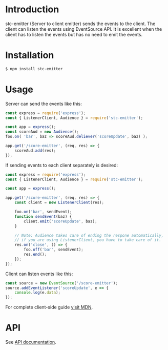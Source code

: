 Introduction
============
stc-emitter (Server to client emitter) sends the events to the client.
The client can listen the events using EventSource API. It is
excellent when the client has to listen the events but has no need
to emit the events.

Installation
============
```bash
$ npm install stc-emitter
```

Usage
=====
Server can send the events like this:

```js
const express = require('express');
const { ListenerClient, Audience } = require('stc-emitter');

const app = express();
const scoreAud = new Audience();
foo.on( 'bar', baz => scoreAud.deliever('scoreUpdate', baz) );

app.get('/score-emitter', (req, res) => {
    scoreAud.add(res);
});
```

If sending events to each client separately is desired:

```js
const express = require('express');
const { ListenerClient, Audience } = require('stc-emitter');

const app = express();

app.get('/score-emitter', (req, res) => {
    const client = new ListenerClient(res);

    foo.on('bar', sendEvent);
    function sendEvent(baz) {
        client.emit('scoreUpdate', baz);
    }

    // Note: Audience takes care of ending the respone automatically,
    // if you are using ListenerClient, you have to take care of it.
    res.on('close', () => {
        foo.off('bar', sendEvent);
        res.end();
    });
});
```

Client can listen events like this:

```js
const source = new EventSource('/score-emitter');
source.addEventListener('scoreUpdate', e => {
    console.log(e.data);
});
```

For complete client-side guide [visit MDN](https://developer.mozilla.org/en-US/docs/Web/API/EventSource).

API
===
See [API documentation](http://foo.bar).